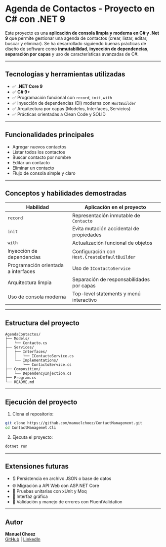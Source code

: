 # Agenda de Contactos - Proyecto en C# con .NET 9

Este proyecto es una **aplicación de consola limpia y moderna en C# y .Net 9** que permite gestionar una agenda de contactos (crear, listar, editar, buscar y eliminar). 
Se ha desarrollado siguiendo buenas prácticas de diseño de software como **inmutabilidad**, **inyección de dependencias**, **separación por capas** y uso de características avanzadas de C#.

---

## Tecnologías y herramientas utilizadas

- ✅ **.NET Core 9** 
- ✅ **C# 9+**
- ✅ Programación funcional con `record`, `init`, `with`
- ✅ Inyección de dependencias (DI) moderna con `HostBuilder`
- ✅ Arquitectura por capas (Modelos, Interfaces, Servicios)
- ✅ Prácticas orientadas a Clean Code y SOLID

---

## Funcionalidades principales

- Agregar nuevos contactos
- Listar todos los contactos
- Buscar contacto por nombre
- Editar un contacto
- Eliminar un contacto
- Flujo de consola simple y claro

---

## Conceptos y habilidades demostradas

| Habilidad                  | Aplicación en el proyecto                     |
|---------------------------|-----------------------------------------------|
| `record`                  | Representación inmutable de `Contacto`        |
| `init`                    | Evita mutación accidental de propiedades      |
| `with`                    | Actualización funcional de objetos            |
| Inyección de dependencias | Configuración con `Host.CreateDefaultBuilder` |
| Programación orientada a interfaces | Uso de `IContactoService`                  |
| Arquitectura limpia       | Separación de responsabilidades por capas     |
| Uso de consola moderna    | Top-level statements y menú interactivo       |

---

## Estructura del proyecto

```
AgendaContactos/
├── Models/
│   └── Contacto.cs
├── Services/
│   ├── Interfaces/
│   │   └── IContactoService.cs
│   └── Implementations/
│       └── ContactoService.cs
├── Composition/
│   └── DependencyInjection.cs
├── Program.cs
└── README.md
```

---

## Ejecución del proyecto

1. Clona el repositorio:

```bash
git clone https://github.com/manuelchoez/ContactManagement.git
cd ContactManagemet.Cli
```

2. Ejecuta el proyecto:

```bash
dotnet run
```

---

## Extensiones futuras 

- 🔃 Persistencia en archivo JSON o base de datos
- 🌐 Migración a API Web con ASP.NET Core
- 🧪 Pruebas unitarias con xUnit y Moq
- 🧩 Interfaz gráfica 
- 🔐 Validación y manejo de errores con FluentValidation

---

## Autor

**Manuel Choez**  
[GitHub](https://github.com/manuelchoez) | [LinkedIn](www.linkedin.com/in/tchoez)
